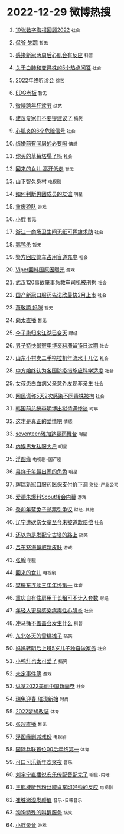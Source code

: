 # 2022-12-29 微博热搜 
1. [10张数字海报回顾2022](https://m.weibo.cn/search?containerid=100103type%3D1%26t%3D10%26q%3D%2310%E5%BC%A0%E6%95%B0%E5%AD%97%E6%B5%B7%E6%8A%A5%E5%9B%9E%E9%A1%BE2022%23&stream_entry_id=51&isnewpage=1&extparam=seat%3D1%26dgr%3D0%26c_type%3D51%26filter_type%3Drealtimehot%26cate%3D10103%26pos%3D0%26display_time%3D1672251044%26pre_seqid%3D1672251044498024088153&luicode=10000011&lfid=106003type%3D25%26t%3D3%26disable_hot%3D1%26filter_type%3Drealtimehot) `社会` 

2. [侃爷 失踪](https://m.weibo.cn/search?containerid=100103type%3D1%26t%3D10%26q%3D%E4%BE%83%E7%88%B7+%E5%A4%B1%E8%B8%AA&stream_entry_id=31&isnewpage=1&extparam=seat%3D1%26realpos%3D1%26dgr%3D0%26c_type%3D31%26filter_type%3Drealtimehot%26pos%3D0%26lcate%3D5001%26stream_entry_id%3D31%26q%3D%25E4%25BE%2583%25E7%2588%25B7%2520%25E5%25A4%25B1%25E8%25B8%25AA%26band_rank%3D1%26flag%3D2%26cate%3D5001%26display_time%3D1672251044%26pre_seqid%3D1672251044498024088153&luicode=10000011&lfid=106003type%3D25%26t%3D3%26disable_hot%3D1%26filter_type%3Drealtimehot) `暂无` 

3. [感染新冠两周后心肌会有反应](https://m.weibo.cn/search?containerid=100103type%3D1%26t%3D10%26q%3D%23%E6%84%9F%E6%9F%93%E6%96%B0%E5%86%A0%E4%B8%A4%E5%91%A8%E5%90%8E%E5%BF%83%E8%82%8C%E4%BC%9A%E6%9C%89%E5%8F%8D%E5%BA%94%23&stream_entry_id=31&isnewpage=1&extparam=seat%3D1%26realpos%3D2%26dgr%3D0%26c_type%3D31%26filter_type%3Drealtimehot%26pos%3D1%26lcate%3D5001%26stream_entry_id%3D31%26q%3D%2523%25E6%2584%259F%25E6%259F%2593%25E6%2596%25B0%25E5%2586%25A0%25E4%25B8%25A4%25E5%2591%25A8%25E5%2590%258E%25E5%25BF%2583%25E8%2582%258C%25E4%25BC%259A%25E6%259C%2589%25E5%258F%258D%25E5%25BA%2594%2523%26band_rank%3D2%26flag%3D0%26cate%3D5001%26display_time%3D1672251044%26pre_seqid%3D1672251044498024088153&luicode=10000011&lfid=106003type%3D25%26t%3D3%26disable_hot%3D1%26filter_type%3Drealtimehot) `科普` 

4. [关于白肺和变异株的5个热点问答](https://m.weibo.cn/search?containerid=100103type%3D1%26t%3D10%26q%3D%23%E5%85%B3%E4%BA%8E%E7%99%BD%E8%82%BA%E5%92%8C%E5%8F%98%E5%BC%82%E6%A0%AA%E7%9A%845%E4%B8%AA%E7%83%AD%E7%82%B9%E9%97%AE%E7%AD%94%23&stream_entry_id=31&isnewpage=1&extparam=seat%3D1%26realpos%3D3%26dgr%3D0%26c_type%3D31%26filter_type%3Drealtimehot%26pos%3D2%26lcate%3D5001%26stream_entry_id%3D31%26q%3D%2523%25E5%2585%25B3%25E4%25BA%258E%25E7%2599%25BD%25E8%2582%25BA%25E5%2592%258C%25E5%258F%2598%25E5%25BC%2582%25E6%25A0%25AA%25E7%259A%25845%25E4%25B8%25AA%25E7%2583%25AD%25E7%2582%25B9%25E9%2597%25AE%25E7%25AD%2594%2523%26band_rank%3D3%26flag%3D0%26cate%3D5001%26display_time%3D1672251044%26pre_seqid%3D1672251044498024088153&luicode=10000011&lfid=106003type%3D25%26t%3D3%26disable_hot%3D1%26filter_type%3Drealtimehot) `社会` 

5. [2022年终听诊会](https://m.weibo.cn/search?containerid=100103type%3D1%26t%3D10%26q%3D%232022%E5%B9%B4%E7%BB%88%E5%90%AC%E8%AF%8A%E4%BC%9A%23&stream_entry_id=31&isnewpage=1&extparam=seat%3D1%26dgr%3D0%26c_type%3D31%26filter_type%3Drealtimehot%26pos%3D3%26adid%3D176508%26lcate%3D5001%26stream_entry_id%3D31%26topic_ad%3D1%26q%3D%25232022%25E5%25B9%25B4%25E7%25BB%2588%25E5%2590%25AC%25E8%25AF%258A%25E4%25BC%259A%2523%26band_rank%3D4%26cate%3D5001%26display_time%3D1672251044%26pre_seqid%3D1672251044498024088153&luicode=10000011&lfid=106003type%3D25%26t%3D3%26disable_hot%3D1%26filter_type%3Drealtimehot) `综艺` 

6. [EDG老板](https://m.weibo.cn/search?containerid=100103type%3D1%26t%3D10%26q%3DEDG%E8%80%81%E6%9D%BF&stream_entry_id=31&isnewpage=1&extparam=seat%3D1%26realpos%3D4%26dgr%3D0%26c_type%3D31%26filter_type%3Drealtimehot%26pos%3D4%26lcate%3D5001%26stream_entry_id%3D31%26q%3DEDG%25E8%2580%2581%25E6%259D%25BF%26band_rank%3D4%26flag%3D0%26cate%3D5001%26display_time%3D1672251044%26pre_seqid%3D1672251044498024088153&luicode=10000011&lfid=106003type%3D25%26t%3D3%26disable_hot%3D1%26filter_type%3Drealtimehot) `暂无` 

7. [微博跨年狂欢节](https://m.weibo.cn/search?containerid=100103type%3D1%26t%3D10%26q%3D%E5%BE%AE%E5%8D%9A%E8%B7%A8%E5%B9%B4%E7%8B%82%E6%AC%A2%E8%8A%82&stream_entry_id=31&isnewpage=1&extparam=seat%3D1%26realpos%3D5%26dgr%3D0%26c_type%3D31%26filter_type%3Drealtimehot%26pos%3D5%26lcate%3D5001%26stream_entry_id%3D31%26q%3D%25E5%25BE%25AE%25E5%258D%259A%25E8%25B7%25A8%25E5%25B9%25B4%25E7%258B%2582%25E6%25AC%25A2%25E8%258A%2582%26band_rank%3D5%26flag%3D1%26cate%3D5001%26display_time%3D1672251044%26pre_seqid%3D1672251044498024088153&luicode=10000011&lfid=106003type%3D25%26t%3D3%26disable_hot%3D1%26filter_type%3Drealtimehot) `综艺` 

8. [建议专家们不要提建议了](https://m.weibo.cn/search?containerid=100103type%3D1%26t%3D10%26q%3D%23%E5%BB%BA%E8%AE%AE%E4%B8%93%E5%AE%B6%E4%BB%AC%E4%B8%8D%E8%A6%81%E6%8F%90%E5%BB%BA%E8%AE%AE%E4%BA%86%23&stream_entry_id=31&isnewpage=1&extparam=seat%3D1%26realpos%3D6%26dgr%3D0%26c_type%3D31%26filter_type%3Drealtimehot%26pos%3D6%26lcate%3D5001%26stream_entry_id%3D31%26q%3D%2523%25E5%25BB%25BA%25E8%25AE%25AE%25E4%25B8%2593%25E5%25AE%25B6%25E4%25BB%25AC%25E4%25B8%258D%25E8%25A6%2581%25E6%258F%2590%25E5%25BB%25BA%25E8%25AE%25AE%25E4%25BA%2586%2523%26band_rank%3D6%26flag%3D2%26cate%3D5001%26display_time%3D1672251044%26pre_seqid%3D1672251044498024088153&luicode=10000011&lfid=106003type%3D25%26t%3D3%26disable_hot%3D1%26filter_type%3Drealtimehot) `搞笑` 

9. [心肌炎的6个危险信号](https://m.weibo.cn/search?containerid=100103type%3D1%26t%3D10%26q%3D%23%E5%BF%83%E8%82%8C%E7%82%8E%E7%9A%846%E4%B8%AA%E5%8D%B1%E9%99%A9%E4%BF%A1%E5%8F%B7%23&stream_entry_id=31&isnewpage=1&extparam=seat%3D1%26realpos%3D7%26dgr%3D0%26c_type%3D31%26filter_type%3Drealtimehot%26pos%3D7%26lcate%3D5001%26stream_entry_id%3D31%26q%3D%2523%25E5%25BF%2583%25E8%2582%258C%25E7%2582%258E%25E7%259A%25846%25E4%25B8%25AA%25E5%258D%25B1%25E9%2599%25A9%25E4%25BF%25A1%25E5%258F%25B7%2523%26band_rank%3D7%26flag%3D0%26cate%3D5001%26display_time%3D1672251044%26pre_seqid%3D1672251044498024088153&luicode=10000011&lfid=106003type%3D25%26t%3D3%26disable_hot%3D1%26filter_type%3Drealtimehot) `社会` 

10. [结婚前有同居的必要吗](https://m.weibo.cn/search?containerid=100103type%3D1%26t%3D10%26q%3D%23%E7%BB%93%E5%A9%9A%E5%89%8D%E6%9C%89%E5%90%8C%E5%B1%85%E7%9A%84%E5%BF%85%E8%A6%81%E5%90%97%23&stream_entry_id=31&isnewpage=1&extparam=seat%3D1%26realpos%3D8%26dgr%3D0%26c_type%3D31%26filter_type%3Drealtimehot%26pos%3D8%26lcate%3D5001%26stream_entry_id%3D31%26q%3D%2523%25E7%25BB%2593%25E5%25A9%259A%25E5%2589%258D%25E6%259C%2589%25E5%2590%258C%25E5%25B1%2585%25E7%259A%2584%25E5%25BF%2585%25E8%25A6%2581%25E5%2590%2597%2523%26band_rank%3D8%26flag%3D2%26cate%3D5001%26display_time%3D1672251044%26pre_seqid%3D1672251044498024088153&luicode=10000011&lfid=106003type%3D25%26t%3D3%26disable_hot%3D1%26filter_type%3Drealtimehot) `情感` 

11. [你买的草莓塔塌了吗](https://m.weibo.cn/search?containerid=100103type%3D1%26t%3D10%26q%3D%23%E4%BD%A0%E4%B9%B0%E7%9A%84%E8%8D%89%E8%8E%93%E5%A1%94%E5%A1%8C%E4%BA%86%E5%90%97%23&stream_entry_id=31&isnewpage=1&extparam=seat%3D1%26realpos%3D9%26dgr%3D0%26c_type%3D31%26filter_type%3Drealtimehot%26pos%3D9%26lcate%3D5001%26stream_entry_id%3D31%26q%3D%2523%25E4%25BD%25A0%25E4%25B9%25B0%25E7%259A%2584%25E8%258D%2589%25E8%258E%2593%25E5%25A1%2594%25E5%25A1%258C%25E4%25BA%2586%25E5%2590%2597%2523%26band_rank%3D9%26flag%3D1%26cate%3D5001%26display_time%3D1672251044%26pre_seqid%3D1672251044498024088153&luicode=10000011&lfid=106003type%3D25%26t%3D3%26disable_hot%3D1%26filter_type%3Drealtimehot) `社会` 

12. [回来的女儿 高开低走](https://m.weibo.cn/search?containerid=100103type%3D1%26t%3D10%26q%3D%E5%9B%9E%E6%9D%A5%E7%9A%84%E5%A5%B3%E5%84%BF+%E9%AB%98%E5%BC%80%E4%BD%8E%E8%B5%B0&stream_entry_id=31&isnewpage=1&extparam=seat%3D1%26realpos%3D10%26dgr%3D0%26c_type%3D31%26filter_type%3Drealtimehot%26pos%3D10%26lcate%3D5001%26stream_entry_id%3D31%26q%3D%25E5%259B%259E%25E6%259D%25A5%25E7%259A%2584%25E5%25A5%25B3%25E5%2584%25BF%2520%25E9%25AB%2598%25E5%25BC%2580%25E4%25BD%258E%25E8%25B5%25B0%26band_rank%3D10%26flag%3D0%26cate%3D5001%26display_time%3D1672251044%26pre_seqid%3D1672251044498024088153&luicode=10000011&lfid=106003type%3D25%26t%3D3%26disable_hot%3D1%26filter_type%3Drealtimehot) `暂无` 

13. [山下智久身材](https://m.weibo.cn/search?containerid=100103type%3D1%26t%3D10%26q%3D%23%E5%B1%B1%E4%B8%8B%E6%99%BA%E4%B9%85%E8%BA%AB%E6%9D%90%23&stream_entry_id=31&isnewpage=1&extparam=seat%3D1%26realpos%3D11%26dgr%3D0%26c_type%3D31%26filter_type%3Drealtimehot%26pos%3D11%26lcate%3D5001%26stream_entry_id%3D31%26q%3D%2523%25E5%25B1%25B1%25E4%25B8%258B%25E6%2599%25BA%25E4%25B9%2585%25E8%25BA%25AB%25E6%259D%2590%2523%26band_rank%3D11%26flag%3D0%26cate%3D5001%26display_time%3D1672251044%26pre_seqid%3D1672251044498024088153&luicode=10000011&lfid=106003type%3D25%26t%3D3%26disable_hot%3D1%26filter_type%3Drealtimehot) `电视剧` 

14. [如何判断男团成员的友谊](https://m.weibo.cn/search?containerid=100103type%3D1%26t%3D10%26q%3D%23%E5%A6%82%E4%BD%95%E5%88%A4%E6%96%AD%E7%94%B7%E5%9B%A2%E6%88%90%E5%91%98%E7%9A%84%E5%8F%8B%E8%B0%8A%23&stream_entry_id=31&isnewpage=1&extparam=seat%3D1%26realpos%3D12%26dgr%3D0%26c_type%3D31%26filter_type%3Drealtimehot%26pos%3D12%26lcate%3D5001%26stream_entry_id%3D31%26q%3D%2523%25E5%25A6%2582%25E4%25BD%2595%25E5%2588%25A4%25E6%2596%25AD%25E7%2594%25B7%25E5%259B%25A2%25E6%2588%2590%25E5%2591%2598%25E7%259A%2584%25E5%258F%258B%25E8%25B0%258A%2523%26band_rank%3D12%26flag%3D1%26cate%3D5001%26display_time%3D1672251044%26pre_seqid%3D1672251044498024088153&luicode=10000011&lfid=106003type%3D25%26t%3D3%26disable_hot%3D1%26filter_type%3Drealtimehot) `明星` 

15. [重庆狼队](https://m.weibo.cn/search?containerid=100103type%3D1%26t%3D10%26q%3D%23%E9%87%8D%E5%BA%86%E7%8B%BC%E9%98%9F%23&stream_entry_id=31&isnewpage=1&extparam=seat%3D1%26realpos%3D13%26dgr%3D0%26c_type%3D31%26filter_type%3Drealtimehot%26pos%3D13%26lcate%3D5001%26stream_entry_id%3D31%26q%3D%2523%25E9%2587%258D%25E5%25BA%2586%25E7%258B%25BC%25E9%2598%259F%2523%26band_rank%3D13%26flag%3D0%26cate%3D5001%26display_time%3D1672251044%26pre_seqid%3D1672251044498024088153&luicode=10000011&lfid=106003type%3D25%26t%3D3%26disable_hot%3D1%26filter_type%3Drealtimehot) `游戏` 

16. [小胖](https://m.weibo.cn/search?containerid=100103type%3D1%26t%3D10%26q%3D%E5%B0%8F%E8%83%96&stream_entry_id=31&isnewpage=1&extparam=seat%3D1%26realpos%3D14%26dgr%3D0%26c_type%3D31%26filter_type%3Drealtimehot%26pos%3D14%26lcate%3D5001%26stream_entry_id%3D31%26q%3D%25E5%25B0%258F%25E8%2583%2596%26band_rank%3D14%26flag%3D0%26cate%3D5001%26display_time%3D1672251044%26pre_seqid%3D1672251044498024088153&luicode=10000011&lfid=106003type%3D25%26t%3D3%26disable_hot%3D1%26filter_type%3Drealtimehot) `暂无` 

17. [浙江一商场卫生间无纸可挥旗求助](https://m.weibo.cn/search?containerid=100103type%3D1%26t%3D10%26q%3D%23%E6%B5%99%E6%B1%9F%E4%B8%80%E5%95%86%E5%9C%BA%E5%8D%AB%E7%94%9F%E9%97%B4%E6%97%A0%E7%BA%B8%E5%8F%AF%E6%8C%A5%E6%97%97%E6%B1%82%E5%8A%A9%23&stream_entry_id=31&isnewpage=1&extparam=seat%3D1%26realpos%3D15%26dgr%3D0%26c_type%3D31%26filter_type%3Drealtimehot%26pos%3D15%26lcate%3D5001%26stream_entry_id%3D31%26q%3D%2523%25E6%25B5%2599%25E6%25B1%259F%25E4%25B8%2580%25E5%2595%2586%25E5%259C%25BA%25E5%258D%25AB%25E7%2594%259F%25E9%2597%25B4%25E6%2597%25A0%25E7%25BA%25B8%25E5%258F%25AF%25E6%258C%25A5%25E6%2597%2597%25E6%25B1%2582%25E5%258A%25A9%2523%26band_rank%3D15%26flag%3D1%26cate%3D5001%26display_time%3D1672251044%26pre_seqid%3D1672251044498024088153&luicode=10000011&lfid=106003type%3D25%26t%3D3%26disable_hot%3D1%26filter_type%3Drealtimehot) `社会` 

18. [鹅鸭杀](https://m.weibo.cn/search?containerid=100103type%3D1%26t%3D10%26q%3D%E9%B9%85%E9%B8%AD%E6%9D%80&stream_entry_id=31&isnewpage=1&extparam=seat%3D1%26realpos%3D16%26dgr%3D0%26c_type%3D31%26filter_type%3Drealtimehot%26pos%3D16%26lcate%3D5001%26stream_entry_id%3D31%26q%3D%25E9%25B9%2585%25E9%25B8%25AD%25E6%259D%2580%26band_rank%3D16%26flag%3D0%26cate%3D5001%26display_time%3D1672251044%26pre_seqid%3D1672251044498024088153&luicode=10000011&lfid=106003type%3D25%26t%3D3%26disable_hot%3D1%26filter_type%3Drealtimehot) `暂无` 

19. [警方回应警车占用盲道充电](https://m.weibo.cn/search?containerid=100103type%3D1%26t%3D10%26q%3D%23%E8%AD%A6%E6%96%B9%E5%9B%9E%E5%BA%94%E8%AD%A6%E8%BD%A6%E5%8D%A0%E7%94%A8%E7%9B%B2%E9%81%93%E5%85%85%E7%94%B5%23&stream_entry_id=31&isnewpage=1&extparam=seat%3D1%26realpos%3D17%26dgr%3D0%26c_type%3D31%26filter_type%3Drealtimehot%26pos%3D17%26lcate%3D5001%26stream_entry_id%3D31%26q%3D%2523%25E8%25AD%25A6%25E6%2596%25B9%25E5%259B%259E%25E5%25BA%2594%25E8%25AD%25A6%25E8%25BD%25A6%25E5%258D%25A0%25E7%2594%25A8%25E7%259B%25B2%25E9%2581%2593%25E5%2585%2585%25E7%2594%25B5%2523%26band_rank%3D17%26flag%3D0%26cate%3D5001%26display_time%3D1672251044%26pre_seqid%3D1672251044498024088153&luicode=10000011&lfid=106003type%3D25%26t%3D3%26disable_hot%3D1%26filter_type%3Drealtimehot) `社会` 

20. [Viper回韩国原因曝光](https://m.weibo.cn/search?containerid=100103type%3D1%26t%3D10%26q%3D%23Viper%E5%9B%9E%E9%9F%A9%E5%9B%BD%E5%8E%9F%E5%9B%A0%E6%9B%9D%E5%85%89%23&stream_entry_id=31&isnewpage=1&extparam=seat%3D1%26realpos%3D18%26dgr%3D0%26c_type%3D31%26filter_type%3Drealtimehot%26pos%3D18%26lcate%3D5001%26stream_entry_id%3D31%26q%3D%2523Viper%25E5%259B%259E%25E9%259F%25A9%25E5%259B%25BD%25E5%258E%259F%25E5%259B%25A0%25E6%259B%259D%25E5%2585%2589%2523%26band_rank%3D18%26flag%3D0%26cate%3D5001%26display_time%3D1672251044%26pre_seqid%3D1672251044498024088153&luicode=10000011&lfid=106003type%3D25%26t%3D3%26disable_hot%3D1%26filter_type%3Drealtimehot) `游戏` 

21. [武汉120事故肇事急救车司机被刑拘](https://m.weibo.cn/search?containerid=100103type%3D1%26t%3D10%26q%3D%23%E6%AD%A6%E6%B1%89120%E4%BA%8B%E6%95%85%E8%82%87%E4%BA%8B%E6%80%A5%E6%95%91%E8%BD%A6%E5%8F%B8%E6%9C%BA%E8%A2%AB%E5%88%91%E6%8B%98%23&stream_entry_id=31&isnewpage=1&extparam=seat%3D1%26realpos%3D19%26dgr%3D0%26c_type%3D31%26filter_type%3Drealtimehot%26pos%3D19%26lcate%3D5001%26stream_entry_id%3D31%26q%3D%2523%25E6%25AD%25A6%25E6%25B1%2589120%25E4%25BA%258B%25E6%2595%2585%25E8%2582%2587%25E4%25BA%258B%25E6%2580%25A5%25E6%2595%2591%25E8%25BD%25A6%25E5%258F%25B8%25E6%259C%25BA%25E8%25A2%25AB%25E5%2588%2591%25E6%258B%2598%2523%26band_rank%3D19%26flag%3D0%26cate%3D5001%26display_time%3D1672251044%26pre_seqid%3D1672251044498024088153&luicode=10000011&lfid=106003type%3D25%26t%3D3%26disable_hot%3D1%26filter_type%3Drealtimehot) `社会` 

22. [国产新冠口服药先诺欣最快2月上市](https://m.weibo.cn/search?containerid=100103type%3D1%26t%3D10%26q%3D%23%E5%9B%BD%E4%BA%A7%E6%96%B0%E5%86%A0%E5%8F%A3%E6%9C%8D%E8%8D%AF%E5%85%88%E8%AF%BA%E6%AC%A3%E6%9C%80%E5%BF%AB2%E6%9C%88%E4%B8%8A%E5%B8%82%23&stream_entry_id=31&isnewpage=1&extparam=seat%3D1%26realpos%3D20%26dgr%3D0%26c_type%3D31%26filter_type%3Drealtimehot%26pos%3D20%26lcate%3D5001%26stream_entry_id%3D31%26q%3D%2523%25E5%259B%25BD%25E4%25BA%25A7%25E6%2596%25B0%25E5%2586%25A0%25E5%258F%25A3%25E6%259C%258D%25E8%258D%25AF%25E5%2585%2588%25E8%25AF%25BA%25E6%25AC%25A3%25E6%259C%2580%25E5%25BF%25AB2%25E6%259C%2588%25E4%25B8%258A%25E5%25B8%2582%2523%26band_rank%3D20%26flag%3D0%26cate%3D5001%26display_time%3D1672251044%26pre_seqid%3D1672251044498024088153&luicode=10000011&lfid=106003type%3D25%26t%3D3%26disable_hot%3D1%26filter_type%3Drealtimehot) `社会` 

23. [萧敬腾 妈咪](https://m.weibo.cn/search?containerid=100103type%3D1%26t%3D10%26q%3D%E8%90%A7%E6%95%AC%E8%85%BE+%E5%A6%88%E5%92%AA&stream_entry_id=31&isnewpage=1&extparam=seat%3D1%26realpos%3D21%26dgr%3D0%26c_type%3D31%26filter_type%3Drealtimehot%26pos%3D21%26lcate%3D5001%26stream_entry_id%3D31%26q%3D%25E8%2590%25A7%25E6%2595%25AC%25E8%2585%25BE%2520%25E5%25A6%2588%25E5%2592%25AA%26band_rank%3D21%26flag%3D0%26cate%3D5001%26display_time%3D1672251044%26pre_seqid%3D1672251044498024088153&luicode=10000011&lfid=106003type%3D25%26t%3D3%26disable_hot%3D1%26filter_type%3Drealtimehot) `暂无` 

24. [向太直播](https://m.weibo.cn/search?containerid=100103type%3D1%26t%3D10%26q%3D%E5%90%91%E5%A4%AA%E7%9B%B4%E6%92%AD&stream_entry_id=31&isnewpage=1&extparam=seat%3D1%26realpos%3D22%26dgr%3D0%26c_type%3D31%26filter_type%3Drealtimehot%26pos%3D22%26lcate%3D5001%26stream_entry_id%3D31%26q%3D%25E5%2590%2591%25E5%25A4%25AA%25E7%259B%25B4%25E6%2592%25AD%26band_rank%3D22%26flag%3D0%26cate%3D5001%26display_time%3D1672251044%26pre_seqid%3D1672251044498024088153&luicode=10000011&lfid=106003type%3D25%26t%3D3%26disable_hot%3D1%26filter_type%3Drealtimehot) `暂无` 

25. [李子柒归来江湖已变天](https://m.weibo.cn/search?containerid=100103type%3D1%26t%3D10%26q%3D%23%E6%9D%8E%E5%AD%90%E6%9F%92%E5%BD%92%E6%9D%A5%E6%B1%9F%E6%B9%96%E5%B7%B2%E5%8F%98%E5%A4%A9%23&stream_entry_id=31&isnewpage=1&extparam=seat%3D1%26realpos%3D23%26dgr%3D0%26c_type%3D31%26filter_type%3Drealtimehot%26pos%3D23%26lcate%3D5001%26stream_entry_id%3D31%26q%3D%2523%25E6%259D%258E%25E5%25AD%2590%25E6%259F%2592%25E5%25BD%2592%25E6%259D%25A5%25E6%25B1%259F%25E6%25B9%2596%25E5%25B7%25B2%25E5%258F%2598%25E5%25A4%25A9%2523%26band_rank%3D23%26flag%3D2%26cate%3D5001%26display_time%3D1672251044%26pre_seqid%3D1672251044498024088153&luicode=10000011&lfid=106003type%3D25%26t%3D3%26disable_hot%3D1%26filter_type%3Drealtimehot) `财经` 

26. [男子特快邮寄申博资料滞留15日过期](https://m.weibo.cn/search?containerid=100103type%3D1%26t%3D10%26q%3D%23%E7%94%B7%E5%AD%90%E7%89%B9%E5%BF%AB%E9%82%AE%E5%AF%84%E7%94%B3%E5%8D%9A%E8%B5%84%E6%96%99%E6%BB%9E%E7%95%9915%E6%97%A5%E8%BF%87%E6%9C%9F%23&stream_entry_id=31&isnewpage=1&extparam=seat%3D1%26realpos%3D24%26dgr%3D0%26c_type%3D31%26filter_type%3Drealtimehot%26pos%3D24%26lcate%3D5001%26stream_entry_id%3D31%26q%3D%2523%25E7%2594%25B7%25E5%25AD%2590%25E7%2589%25B9%25E5%25BF%25AB%25E9%2582%25AE%25E5%25AF%2584%25E7%2594%25B3%25E5%258D%259A%25E8%25B5%2584%25E6%2596%2599%25E6%25BB%259E%25E7%2595%259915%25E6%2597%25A5%25E8%25BF%2587%25E6%259C%259F%2523%26band_rank%3D24%26flag%3D0%26cate%3D5001%26display_time%3D1672251044%26pre_seqid%3D1672251044498024088153&luicode=10000011&lfid=106003type%3D25%26t%3D3%26disable_hot%3D1%26filter_type%3Drealtimehot) `社会` 

27. [山东小村卖二手拖拉机年流水十几亿](https://m.weibo.cn/search?containerid=100103type%3D1%26t%3D10%26q%3D%23%E5%B1%B1%E4%B8%9C%E5%B0%8F%E6%9D%91%E5%8D%96%E4%BA%8C%E6%89%8B%E6%8B%96%E6%8B%89%E6%9C%BA%E5%B9%B4%E6%B5%81%E6%B0%B4%E5%8D%81%E5%87%A0%E4%BA%BF%23&stream_entry_id=31&isnewpage=1&extparam=seat%3D1%26realpos%3D25%26dgr%3D0%26c_type%3D31%26filter_type%3Drealtimehot%26pos%3D25%26lcate%3D5001%26stream_entry_id%3D31%26q%3D%2523%25E5%25B1%25B1%25E4%25B8%259C%25E5%25B0%258F%25E6%259D%2591%25E5%258D%2596%25E4%25BA%258C%25E6%2589%258B%25E6%258B%2596%25E6%258B%2589%25E6%259C%25BA%25E5%25B9%25B4%25E6%25B5%2581%25E6%25B0%25B4%25E5%258D%2581%25E5%2587%25A0%25E4%25BA%25BF%2523%26band_rank%3D25%26flag%3D0%26cate%3D5001%26display_time%3D1672251044%26pre_seqid%3D1672251044498024088153&luicode=10000011&lfid=106003type%3D25%26t%3D3%26disable_hot%3D1%26filter_type%3Drealtimehot) `社会` 

28. [中方始终认为各国防疫措施应科学适度](https://m.weibo.cn/search?containerid=100103type%3D1%26t%3D10%26q%3D%23%E4%B8%AD%E6%96%B9%E5%A7%8B%E7%BB%88%E8%AE%A4%E4%B8%BA%E5%90%84%E5%9B%BD%E9%98%B2%E7%96%AB%E6%8E%AA%E6%96%BD%E5%BA%94%E7%A7%91%E5%AD%A6%E9%80%82%E5%BA%A6%23&stream_entry_id=31&isnewpage=1&extparam=seat%3D1%26realpos%3D26%26dgr%3D0%26c_type%3D31%26filter_type%3Drealtimehot%26pos%3D26%26lcate%3D5001%26stream_entry_id%3D31%26q%3D%2523%25E4%25B8%25AD%25E6%2596%25B9%25E5%25A7%258B%25E7%25BB%2588%25E8%25AE%25A4%25E4%25B8%25BA%25E5%2590%2584%25E5%259B%25BD%25E9%2598%25B2%25E7%2596%25AB%25E6%258E%25AA%25E6%2596%25BD%25E5%25BA%2594%25E7%25A7%2591%25E5%25AD%25A6%25E9%2580%2582%25E5%25BA%25A6%2523%26band_rank%3D26%26flag%3D0%26cate%3D5001%26display_time%3D1672251044%26pre_seqid%3D1672251044498024088153&luicode=10000011&lfid=106003type%3D25%26t%3D3%26disable_hot%3D1%26filter_type%3Drealtimehot) `社会` 

29. [女孩患白血病父亲意外发现非亲生](https://m.weibo.cn/search?containerid=100103type%3D1%26t%3D10%26q%3D%23%E5%A5%B3%E5%AD%A9%E6%82%A3%E7%99%BD%E8%A1%80%E7%97%85%E7%88%B6%E4%BA%B2%E6%84%8F%E5%A4%96%E5%8F%91%E7%8E%B0%E9%9D%9E%E4%BA%B2%E7%94%9F%23&stream_entry_id=31&isnewpage=1&extparam=seat%3D1%26realpos%3D27%26dgr%3D0%26c_type%3D31%26filter_type%3Drealtimehot%26pos%3D27%26lcate%3D5001%26stream_entry_id%3D31%26q%3D%2523%25E5%25A5%25B3%25E5%25AD%25A9%25E6%2582%25A3%25E7%2599%25BD%25E8%25A1%2580%25E7%2597%2585%25E7%2588%25B6%25E4%25BA%25B2%25E6%2584%258F%25E5%25A4%2596%25E5%258F%2591%25E7%258E%25B0%25E9%259D%259E%25E4%25BA%25B2%25E7%2594%259F%2523%26band_rank%3D27%26flag%3D0%26cate%3D5001%26display_time%3D1672251044%26pre_seqid%3D1672251044498024088153&luicode=10000011&lfid=106003type%3D25%26t%3D3%26disable_hot%3D1%26filter_type%3Drealtimehot) `社会` 

30. [网民谎称5天2次感染不同毒株被拘](https://m.weibo.cn/search?containerid=100103type%3D1%26t%3D10%26q%3D%23%E7%BD%91%E6%B0%91%E8%B0%8E%E7%A7%B05%E5%A4%A92%E6%AC%A1%E6%84%9F%E6%9F%93%E4%B8%8D%E5%90%8C%E6%AF%92%E6%A0%AA%E8%A2%AB%E6%8B%98%23&stream_entry_id=31&isnewpage=1&extparam=seat%3D1%26realpos%3D28%26dgr%3D0%26c_type%3D31%26filter_type%3Drealtimehot%26pos%3D28%26lcate%3D5001%26stream_entry_id%3D31%26q%3D%2523%25E7%25BD%2591%25E6%25B0%2591%25E8%25B0%258E%25E7%25A7%25B05%25E5%25A4%25A92%25E6%25AC%25A1%25E6%2584%259F%25E6%259F%2593%25E4%25B8%258D%25E5%2590%258C%25E6%25AF%2592%25E6%25A0%25AA%25E8%25A2%25AB%25E6%258B%2598%2523%26band_rank%3D28%26flag%3D0%26cate%3D5001%26display_time%3D1672251044%26pre_seqid%3D1672251044498024088153&luicode=10000011&lfid=106003type%3D25%26t%3D3%26disable_hot%3D1%26filter_type%3Drealtimehot) `社会` 

31. [韩国前总统李明博出狱待遇惨淡](https://m.weibo.cn/search?containerid=100103type%3D1%26t%3D10%26q%3D%23%E9%9F%A9%E5%9B%BD%E5%89%8D%E6%80%BB%E7%BB%9F%E6%9D%8E%E6%98%8E%E5%8D%9A%E5%87%BA%E7%8B%B1%E5%BE%85%E9%81%87%E6%83%A8%E6%B7%A1%23&stream_entry_id=31&isnewpage=1&extparam=seat%3D1%26realpos%3D29%26dgr%3D0%26c_type%3D31%26filter_type%3Drealtimehot%26pos%3D29%26lcate%3D5001%26stream_entry_id%3D31%26q%3D%2523%25E9%259F%25A9%25E5%259B%25BD%25E5%2589%258D%25E6%2580%25BB%25E7%25BB%259F%25E6%259D%258E%25E6%2598%258E%25E5%258D%259A%25E5%2587%25BA%25E7%258B%25B1%25E5%25BE%2585%25E9%2581%2587%25E6%2583%25A8%25E6%25B7%25A1%2523%26band_rank%3D29%26flag%3D0%26cate%3D5001%26display_time%3D1672251044%26pre_seqid%3D1672251044498024088153&luicode=10000011&lfid=106003type%3D25%26t%3D3%26disable_hot%3D1%26filter_type%3Drealtimehot) `时事` 

32. [这才是真正的爱情吧](https://m.weibo.cn/search?containerid=100103type%3D1%26t%3D10%26q%3D%23%E8%BF%99%E6%89%8D%E6%98%AF%E7%9C%9F%E6%AD%A3%E7%9A%84%E7%88%B1%E6%83%85%E5%90%A7%23&stream_entry_id=31&isnewpage=1&extparam=seat%3D1%26realpos%3D30%26dgr%3D0%26c_type%3D31%26filter_type%3Drealtimehot%26pos%3D30%26lcate%3D5001%26stream_entry_id%3D31%26q%3D%2523%25E8%25BF%2599%25E6%2589%258D%25E6%2598%25AF%25E7%259C%259F%25E6%25AD%25A3%25E7%259A%2584%25E7%2588%25B1%25E6%2583%2585%25E5%2590%25A7%2523%26band_rank%3D30%26flag%3D0%26cate%3D5001%26display_time%3D1672251044%26pre_seqid%3D1672251044498024088153&luicode=10000011&lfid=106003type%3D25%26t%3D3%26disable_hot%3D1%26filter_type%3Drealtimehot) `情感` 

33. [seventeen雅加达暴雨舞台](https://m.weibo.cn/search?containerid=100103type%3D1%26t%3D10%26q%3D%23seventeen%E9%9B%85%E5%8A%A0%E8%BE%BE%E6%9A%B4%E9%9B%A8%E8%88%9E%E5%8F%B0%23&stream_entry_id=31&isnewpage=1&extparam=seat%3D1%26realpos%3D31%26dgr%3D0%26c_type%3D31%26filter_type%3Drealtimehot%26pos%3D31%26lcate%3D5001%26stream_entry_id%3D31%26q%3D%2523seventeen%25E9%259B%2585%25E5%258A%25A0%25E8%25BE%25BE%25E6%259A%25B4%25E9%259B%25A8%25E8%2588%259E%25E5%258F%25B0%2523%26band_rank%3D31%26flag%3D0%26cate%3D5001%26display_time%3D1672251044%26pre_seqid%3D1672251044498024088153&luicode=10000011&lfid=106003type%3D25%26t%3D3%26disable_hot%3D1%26filter_type%3Drealtimehot) `明星` 

34. [内娱男友私服大户](https://m.weibo.cn/search?containerid=100103type%3D1%26t%3D10%26q%3D%23%E5%86%85%E5%A8%B1%E7%94%B7%E5%8F%8B%E7%A7%81%E6%9C%8D%E5%A4%A7%E6%88%B7%23&stream_entry_id=31&isnewpage=1&extparam=seat%3D1%26realpos%3D32%26dgr%3D0%26c_type%3D31%26filter_type%3Drealtimehot%26pos%3D32%26lcate%3D5001%26stream_entry_id%3D31%26q%3D%2523%25E5%2586%2585%25E5%25A8%25B1%25E7%2594%25B7%25E5%258F%258B%25E7%25A7%2581%25E6%259C%258D%25E5%25A4%25A7%25E6%2588%25B7%2523%26band_rank%3D32%26flag%3D0%26cate%3D5001%26display_time%3D1672251044%26pre_seqid%3D1672251044498024088153&luicode=10000011&lfid=106003type%3D25%26t%3D3%26disable_hot%3D1%26filter_type%3Drealtimehot) `明星` 

35. [浮图缘](https://m.weibo.cn/search?containerid=100103type%3D1%26t%3D10%26q%3D%E6%B5%AE%E5%9B%BE%E7%BC%98&stream_entry_id=31&isnewpage=1&extparam=seat%3D1%26realpos%3D33%26dgr%3D0%26c_type%3D31%26filter_type%3Drealtimehot%26pos%3D33%26lcate%3D5001%26stream_entry_id%3D31%26q%3D%25E6%25B5%25AE%25E5%259B%25BE%25E7%25BC%2598%26band_rank%3D33%26flag%3D0%26cate%3D5001%26display_time%3D1672251044%26pre_seqid%3D1672251044498024088153&luicode=10000011&lfid=106003type%3D25%26t%3D3%26disable_hot%3D1%26filter_type%3Drealtimehot) `电视剧-国产剧` 

36. [易烊千玺最出圈的角色](https://m.weibo.cn/search?containerid=100103type%3D1%26t%3D10%26q%3D%23%E6%98%93%E7%83%8A%E5%8D%83%E7%8E%BA%E6%9C%80%E5%87%BA%E5%9C%88%E7%9A%84%E8%A7%92%E8%89%B2%23&stream_entry_id=31&isnewpage=1&extparam=seat%3D1%26realpos%3D34%26dgr%3D0%26c_type%3D31%26filter_type%3Drealtimehot%26pos%3D34%26lcate%3D5001%26stream_entry_id%3D31%26q%3D%2523%25E6%2598%2593%25E7%2583%258A%25E5%258D%2583%25E7%258E%25BA%25E6%259C%2580%25E5%2587%25BA%25E5%259C%2588%25E7%259A%2584%25E8%25A7%2592%25E8%2589%25B2%2523%26band_rank%3D34%26flag%3D0%26cate%3D5001%26display_time%3D1672251044%26pre_seqid%3D1672251044498024088153&luicode=10000011&lfid=106003type%3D25%26t%3D3%26disable_hot%3D1%26filter_type%3Drealtimehot) `明星` 

37. [辉瑞新冠口服药医保支付价下调](https://m.weibo.cn/search?containerid=100103type%3D1%26t%3D10%26q%3D%23%E8%BE%89%E7%91%9E%E6%96%B0%E5%86%A0%E5%8F%A3%E6%9C%8D%E8%8D%AF%E5%8C%BB%E4%BF%9D%E6%94%AF%E4%BB%98%E4%BB%B7%E4%B8%8B%E8%B0%83%23&stream_entry_id=31&isnewpage=1&extparam=seat%3D1%26realpos%3D35%26dgr%3D0%26c_type%3D31%26filter_type%3Drealtimehot%26pos%3D35%26lcate%3D5001%26stream_entry_id%3D31%26q%3D%2523%25E8%25BE%2589%25E7%2591%259E%25E6%2596%25B0%25E5%2586%25A0%25E5%258F%25A3%25E6%259C%258D%25E8%258D%25AF%25E5%258C%25BB%25E4%25BF%259D%25E6%2594%25AF%25E4%25BB%2598%25E4%25BB%25B7%25E4%25B8%258B%25E8%25B0%2583%2523%26band_rank%3D35%26flag%3D0%26cate%3D5001%26display_time%3D1672251044%26pre_seqid%3D1672251044498024088153&luicode=10000011&lfid=106003type%3D25%26t%3D3%26disable_hot%3D1%26filter_type%3Drealtimehot) `财经-产业公司` 

38. [爱德朱爆料Scout转会内幕](https://m.weibo.cn/search?containerid=100103type%3D1%26t%3D10%26q%3D%23%E7%88%B1%E5%BE%B7%E6%9C%B1%E7%88%86%E6%96%99Scout%E8%BD%AC%E4%BC%9A%E5%86%85%E5%B9%95%23&stream_entry_id=31&isnewpage=1&extparam=seat%3D1%26realpos%3D36%26dgr%3D0%26c_type%3D31%26filter_type%3Drealtimehot%26pos%3D36%26lcate%3D5001%26stream_entry_id%3D31%26q%3D%2523%25E7%2588%25B1%25E5%25BE%25B7%25E6%259C%25B1%25E7%2588%2586%25E6%2596%2599Scout%25E8%25BD%25AC%25E4%25BC%259A%25E5%2586%2585%25E5%25B9%2595%2523%26band_rank%3D36%26flag%3D0%26cate%3D5001%26display_time%3D1672251044%26pre_seqid%3D1672251044498024088153&luicode=10000011&lfid=106003type%3D25%26t%3D3%26disable_hot%3D1%26filter_type%3Drealtimehot) `游戏` 

39. [癸卯年蓝兔子邮票引争议](https://m.weibo.cn/search?containerid=100103type%3D1%26t%3D10%26q%3D%23%E7%99%B8%E5%8D%AF%E5%B9%B4%E8%93%9D%E5%85%94%E5%AD%90%E9%82%AE%E7%A5%A8%E5%BC%95%E4%BA%89%E8%AE%AE%23&stream_entry_id=31&isnewpage=1&extparam=seat%3D1%26realpos%3D37%26dgr%3D0%26c_type%3D31%26filter_type%3Drealtimehot%26pos%3D37%26lcate%3D5001%26stream_entry_id%3D31%26q%3D%2523%25E7%2599%25B8%25E5%258D%25AF%25E5%25B9%25B4%25E8%2593%259D%25E5%2585%2594%25E5%25AD%2590%25E9%2582%25AE%25E7%25A5%25A8%25E5%25BC%2595%25E4%25BA%2589%25E8%25AE%25AE%2523%26band_rank%3D37%26flag%3D0%26cate%3D5001%26display_time%3D1672251044%26pre_seqid%3D1672251044498024088153&luicode=10000011&lfid=106003type%3D25%26t%3D3%26disable_hot%3D1%26filter_type%3Drealtimehot) `财经-其他` 

40. [辽宁遭砍伤女童至今未被道歉赔偿](https://m.weibo.cn/search?containerid=100103type%3D1%26t%3D10%26q%3D%23%E8%BE%BD%E5%AE%81%E9%81%AD%E7%A0%8D%E4%BC%A4%E5%A5%B3%E7%AB%A5%E8%87%B3%E4%BB%8A%E6%9C%AA%E8%A2%AB%E9%81%93%E6%AD%89%E8%B5%94%E5%81%BF%23&stream_entry_id=31&isnewpage=1&extparam=seat%3D1%26realpos%3D38%26dgr%3D0%26c_type%3D31%26filter_type%3Drealtimehot%26pos%3D38%26lcate%3D5001%26stream_entry_id%3D31%26q%3D%2523%25E8%25BE%25BD%25E5%25AE%2581%25E9%2581%25AD%25E7%25A0%258D%25E4%25BC%25A4%25E5%25A5%25B3%25E7%25AB%25A5%25E8%2587%25B3%25E4%25BB%258A%25E6%259C%25AA%25E8%25A2%25AB%25E9%2581%2593%25E6%25AD%2589%25E8%25B5%2594%25E5%2581%25BF%2523%26band_rank%3D38%26flag%3D0%26cate%3D5001%26display_time%3D1672251044%26pre_seqid%3D1672251044498024088153&luicode=10000011&lfid=106003type%3D25%26t%3D3%26disable_hot%3D1%26filter_type%3Drealtimehot) `社会` 

41. [还以为是发配宁古塔的路上](https://m.weibo.cn/search?containerid=100103type%3D1%26t%3D10%26q%3D%23%E8%BF%98%E4%BB%A5%E4%B8%BA%E6%98%AF%E5%8F%91%E9%85%8D%E5%AE%81%E5%8F%A4%E5%A1%94%E7%9A%84%E8%B7%AF%E4%B8%8A%23&stream_entry_id=31&isnewpage=1&extparam=seat%3D1%26realpos%3D39%26dgr%3D0%26c_type%3D31%26filter_type%3Drealtimehot%26pos%3D39%26lcate%3D5001%26stream_entry_id%3D31%26q%3D%2523%25E8%25BF%2598%25E4%25BB%25A5%25E4%25B8%25BA%25E6%2598%25AF%25E5%258F%2591%25E9%2585%258D%25E5%25AE%2581%25E5%258F%25A4%25E5%25A1%2594%25E7%259A%2584%25E8%25B7%25AF%25E4%25B8%258A%2523%26band_rank%3D39%26flag%3D0%26cate%3D5001%26display_time%3D1672251044%26pre_seqid%3D1672251044498024088153&luicode=10000011&lfid=106003type%3D25%26t%3D3%26disable_hot%3D1%26filter_type%3Drealtimehot) `搞笑` 

42. [吕布怒海麟威新皮肤](https://m.weibo.cn/search?containerid=100103type%3D1%26t%3D10%26q%3D%23%E5%90%95%E5%B8%83%E6%80%92%E6%B5%B7%E9%BA%9F%E5%A8%81%E6%96%B0%E7%9A%AE%E8%82%A4%23&stream_entry_id=31&isnewpage=1&extparam=seat%3D1%26realpos%3D40%26dgr%3D0%26c_type%3D31%26filter_type%3Drealtimehot%26pos%3D40%26lcate%3D5001%26stream_entry_id%3D31%26q%3D%2523%25E5%2590%2595%25E5%25B8%2583%25E6%2580%2592%25E6%25B5%25B7%25E9%25BA%259F%25E5%25A8%2581%25E6%2596%25B0%25E7%259A%25AE%25E8%2582%25A4%2523%26band_rank%3D40%26flag%3D0%26cate%3D5001%26display_time%3D1672251044%26pre_seqid%3D1672251044498024088153&luicode=10000011&lfid=106003type%3D25%26t%3D3%26disable_hot%3D1%26filter_type%3Drealtimehot) `游戏` 

43. [张翰](https://m.weibo.cn/search?containerid=100103type%3D1%26t%3D10%26q%3D%E5%BC%A0%E7%BF%B0&stream_entry_id=31&isnewpage=1&extparam=seat%3D1%26realpos%3D41%26dgr%3D0%26c_type%3D31%26filter_type%3Drealtimehot%26pos%3D41%26lcate%3D5001%26stream_entry_id%3D31%26q%3D%25E5%25BC%25A0%25E7%25BF%25B0%26band_rank%3D41%26flag%3D0%26cate%3D5001%26display_time%3D1672251044%26pre_seqid%3D1672251044498024088153&luicode=10000011&lfid=106003type%3D25%26t%3D3%26disable_hot%3D1%26filter_type%3Drealtimehot) `明星` 

44. [回来的女儿](https://m.weibo.cn/search?containerid=100103type%3D1%26t%3D10%26q%3D%E5%9B%9E%E6%9D%A5%E7%9A%84%E5%A5%B3%E5%84%BF&stream_entry_id=31&isnewpage=1&extparam=seat%3D1%26realpos%3D42%26dgr%3D0%26c_type%3D31%26filter_type%3Drealtimehot%26pos%3D42%26lcate%3D5001%26stream_entry_id%3D31%26q%3D%25E5%259B%259E%25E6%259D%25A5%25E7%259A%2584%25E5%25A5%25B3%25E5%2584%25BF%26band_rank%3D42%26flag%3D0%26cate%3D5001%26display_time%3D1672251044%26pre_seqid%3D1672251044498024088153&luicode=10000011&lfid=106003type%3D25%26t%3D3%26disable_hot%3D1%26filter_type%3Drealtimehot) `电视剧` 

45. [樊振东连续三年年终第一](https://m.weibo.cn/search?containerid=100103type%3D1%26t%3D10%26q%3D%23%E6%A8%8A%E6%8C%AF%E4%B8%9C%E8%BF%9E%E7%BB%AD%E4%B8%89%E5%B9%B4%E5%B9%B4%E7%BB%88%E7%AC%AC%E4%B8%80%23&stream_entry_id=31&isnewpage=1&extparam=seat%3D1%26realpos%3D43%26dgr%3D0%26c_type%3D31%26filter_type%3Drealtimehot%26pos%3D43%26lcate%3D5001%26stream_entry_id%3D31%26q%3D%2523%25E6%25A8%258A%25E6%258C%25AF%25E4%25B8%259C%25E8%25BF%259E%25E7%25BB%25AD%25E4%25B8%2589%25E5%25B9%25B4%25E5%25B9%25B4%25E7%25BB%2588%25E7%25AC%25AC%25E4%25B8%2580%2523%26band_rank%3D43%26flag%3D0%26cate%3D5001%26display_time%3D1672251044%26pre_seqid%3D1672251044498024088153&luicode=10000011&lfid=106003type%3D25%26t%3D3%26disable_hot%3D1%26filter_type%3Drealtimehot) `体育` 

46. [重庆自有住房用于长租可不计入套数](https://m.weibo.cn/search?containerid=100103type%3D1%26t%3D10%26q%3D%23%E9%87%8D%E5%BA%86%E8%87%AA%E6%9C%89%E4%BD%8F%E6%88%BF%E7%94%A8%E4%BA%8E%E9%95%BF%E7%A7%9F%E5%8F%AF%E4%B8%8D%E8%AE%A1%E5%85%A5%E5%A5%97%E6%95%B0%23&stream_entry_id=31&isnewpage=1&extparam=seat%3D1%26realpos%3D44%26dgr%3D0%26c_type%3D31%26filter_type%3Drealtimehot%26pos%3D44%26lcate%3D5001%26stream_entry_id%3D31%26q%3D%2523%25E9%2587%258D%25E5%25BA%2586%25E8%2587%25AA%25E6%259C%2589%25E4%25BD%258F%25E6%2588%25BF%25E7%2594%25A8%25E4%25BA%258E%25E9%2595%25BF%25E7%25A7%259F%25E5%258F%25AF%25E4%25B8%258D%25E8%25AE%25A1%25E5%2585%25A5%25E5%25A5%2597%25E6%2595%25B0%2523%26band_rank%3D44%26flag%3D0%26cate%3D5001%26display_time%3D1672251044%26pre_seqid%3D1672251044498024088153&luicode=10000011&lfid=106003type%3D25%26t%3D3%26disable_hot%3D1%26filter_type%3Drealtimehot) `财经` 

47. [年轻人更易感染病毒性心肌炎](https://m.weibo.cn/search?containerid=100103type%3D1%26t%3D10%26q%3D%23%E5%B9%B4%E8%BD%BB%E4%BA%BA%E6%9B%B4%E6%98%93%E6%84%9F%E6%9F%93%E7%97%85%E6%AF%92%E6%80%A7%E5%BF%83%E8%82%8C%E7%82%8E%23&stream_entry_id=31&isnewpage=1&extparam=seat%3D1%26realpos%3D45%26dgr%3D0%26c_type%3D31%26filter_type%3Drealtimehot%26pos%3D45%26lcate%3D5001%26stream_entry_id%3D31%26q%3D%2523%25E5%25B9%25B4%25E8%25BD%25BB%25E4%25BA%25BA%25E6%259B%25B4%25E6%2598%2593%25E6%2584%259F%25E6%259F%2593%25E7%2597%2585%25E6%25AF%2592%25E6%2580%25A7%25E5%25BF%2583%25E8%2582%258C%25E7%2582%258E%2523%26band_rank%3D45%26flag%3D0%26cate%3D5001%26display_time%3D1672251044%26pre_seqid%3D1672251044498024088153&luicode=10000011&lfid=106003type%3D25%26t%3D3%26disable_hot%3D1%26filter_type%3Drealtimehot) `社会` 

48. [冲马桶不盖盖会发生什么](https://m.weibo.cn/search?containerid=100103type%3D1%26t%3D10%26q%3D%23%E5%86%B2%E9%A9%AC%E6%A1%B6%E4%B8%8D%E7%9B%96%E7%9B%96%E4%BC%9A%E5%8F%91%E7%94%9F%E4%BB%80%E4%B9%88%23&stream_entry_id=31&isnewpage=1&extparam=seat%3D1%26realpos%3D46%26dgr%3D0%26c_type%3D31%26filter_type%3Drealtimehot%26pos%3D46%26lcate%3D5001%26stream_entry_id%3D31%26q%3D%2523%25E5%2586%25B2%25E9%25A9%25AC%25E6%25A1%25B6%25E4%25B8%258D%25E7%259B%2596%25E7%259B%2596%25E4%25BC%259A%25E5%258F%2591%25E7%2594%259F%25E4%25BB%2580%25E4%25B9%2588%2523%26band_rank%3D46%26flag%3D0%26cate%3D5001%26display_time%3D1672251044%26pre_seqid%3D1672251044498024088153&luicode=10000011&lfid=106003type%3D25%26t%3D3%26disable_hot%3D1%26filter_type%3Drealtimehot) `科普` 

49. [东北冬天的雪糕摊子](https://m.weibo.cn/search?containerid=100103type%3D1%26t%3D10%26q%3D%23%E4%B8%9C%E5%8C%97%E5%86%AC%E5%A4%A9%E7%9A%84%E9%9B%AA%E7%B3%95%E6%91%8A%E5%AD%90%23&stream_entry_id=31&isnewpage=1&extparam=seat%3D1%26realpos%3D47%26dgr%3D0%26c_type%3D31%26filter_type%3Drealtimehot%26pos%3D47%26lcate%3D5001%26stream_entry_id%3D31%26q%3D%2523%25E4%25B8%259C%25E5%258C%2597%25E5%2586%25AC%25E5%25A4%25A9%25E7%259A%2584%25E9%259B%25AA%25E7%25B3%2595%25E6%2591%258A%25E5%25AD%2590%2523%26band_rank%3D47%26flag%3D0%26cate%3D5001%26display_time%3D1672251044%26pre_seqid%3D1672251044498024088153&luicode=10000011&lfid=106003type%3D25%26t%3D3%26disable_hot%3D1%26filter_type%3Drealtimehot) `搞笑` 

50. [妈妈转阴后上班5岁儿子独自做家务](https://m.weibo.cn/search?containerid=100103type%3D1%26t%3D10%26q%3D%23%E5%A6%88%E5%A6%88%E8%BD%AC%E9%98%B4%E5%90%8E%E4%B8%8A%E7%8F%AD5%E5%B2%81%E5%84%BF%E5%AD%90%E7%8B%AC%E8%87%AA%E5%81%9A%E5%AE%B6%E5%8A%A1%23&stream_entry_id=31&isnewpage=1&extparam=seat%3D1%26realpos%3D48%26dgr%3D0%26c_type%3D31%26filter_type%3Drealtimehot%26pos%3D48%26lcate%3D5001%26stream_entry_id%3D31%26q%3D%2523%25E5%25A6%2588%25E5%25A6%2588%25E8%25BD%25AC%25E9%2598%25B4%25E5%2590%258E%25E4%25B8%258A%25E7%258F%25AD5%25E5%25B2%2581%25E5%2584%25BF%25E5%25AD%2590%25E7%258B%25AC%25E8%2587%25AA%25E5%2581%259A%25E5%25AE%25B6%25E5%258A%25A1%2523%26band_rank%3D48%26flag%3D0%26cate%3D5001%26display_time%3D1672251044%26pre_seqid%3D1672251044498024088153&luicode=10000011&lfid=106003type%3D25%26t%3D3%26disable_hot%3D1%26filter_type%3Drealtimehot) `社会` 

51. [小鸭灯也太可爱了](https://m.weibo.cn/search?containerid=100103type%3D1%26t%3D10%26q%3D%23%E5%B0%8F%E9%B8%AD%E7%81%AF%E4%B9%9F%E5%A4%AA%E5%8F%AF%E7%88%B1%E4%BA%86%23&stream_entry_id=31&isnewpage=1&extparam=seat%3D1%26realpos%3D49%26dgr%3D0%26c_type%3D31%26filter_type%3Drealtimehot%26pos%3D49%26lcate%3D5001%26stream_entry_id%3D31%26q%3D%2523%25E5%25B0%258F%25E9%25B8%25AD%25E7%2581%25AF%25E4%25B9%259F%25E5%25A4%25AA%25E5%258F%25AF%25E7%2588%25B1%25E4%25BA%2586%2523%26band_rank%3D49%26flag%3D0%26cate%3D5001%26display_time%3D1672251044%26pre_seqid%3D1672251044498024088153&luicode=10000011&lfid=106003type%3D25%26t%3D3%26disable_hot%3D1%26filter_type%3Drealtimehot) `搞笑` 

52. [未定事件簿](https://m.weibo.cn/search?containerid=100103type%3D1%26t%3D10%26q%3D%23%E6%9C%AA%E5%AE%9A%E4%BA%8B%E4%BB%B6%E7%B0%BF%23&stream_entry_id=31&isnewpage=1&extparam=seat%3D1%26realpos%3D50%26dgr%3D0%26c_type%3D31%26filter_type%3Drealtimehot%26pos%3D50%26lcate%3D5001%26stream_entry_id%3D31%26q%3D%2523%25E6%259C%25AA%25E5%25AE%259A%25E4%25BA%258B%25E4%25BB%25B6%25E7%25B0%25BF%2523%26band_rank%3D50%26flag%3D1%26cate%3D5001%26display_time%3D1672251044%26pre_seqid%3D1672251044498024088153&luicode=10000011&lfid=106003type%3D25%26t%3D3%26disable_hot%3D1%26filter_type%3Drealtimehot) `游戏` 

53. [纵览2022美丽中国新画卷](https://m.weibo.cn/search?containerid=100103type%3D1%26t%3D10%26q%3D%23%E7%BA%B5%E8%A7%882022%E7%BE%8E%E4%B8%BD%E4%B8%AD%E5%9B%BD%E6%96%B0%E7%94%BB%E5%8D%B7%23&stream_entry_id=51&isnewpage=1&extparam=seat%3D1%26dgr%3D0%26c_type%3D51%26filter_type%3Drealtimehot%26cate%3D10103%26pos%3D0%26display_time%3D1672247296%26pre_seqid%3D16722472964719193597244&luicode=10000011&lfid=106003type%3D25%26t%3D3%26disable_hot%3D1%26filter_type%3Drealtimehot) `社会` 

54. [瑞兔迎春 璀璨新始](https://m.weibo.cn/search?containerid=100103type%3D1%26t%3D10%26q%3D%23%E7%91%9E%E5%85%94%E8%BF%8E%E6%98%A5+%E7%92%80%E7%92%A8%E6%96%B0%E5%A7%8B%23&stream_entry_id=31&isnewpage=1&extparam=seat%3D1%26dgr%3D0%26c_type%3D31%26filter_type%3Drealtimehot%26pos%3D3%26adid%3D176559%26lcate%3D5001%26stream_entry_id%3D31%26topic_ad%3D1%26q%3D%2523%25E7%2591%259E%25E5%2585%2594%25E8%25BF%258E%25E6%2598%25A5%2520%25E7%2592%2580%25E7%2592%25A8%25E6%2596%25B0%25E5%25A7%258B%2523%26band_rank%3D4%26cate%3D5001%26display_time%3D1672247296%26pre_seqid%3D16722472964719193597244&luicode=10000011&lfid=106003type%3D25%26t%3D3%26disable_hot%3D1%26filter_type%3Drealtimehot) `时尚` 

55. [2022梦想改装](https://m.weibo.cn/search?containerid=100103type%3D1%26t%3D10%26q%3D%232022%E6%A2%A6%E6%83%B3%E6%94%B9%E8%A3%85%23&stream_entry_id=31&isnewpage=1&extparam=seat%3D1%26dgr%3D0%26c_type%3D31%26filter_type%3Drealtimehot%26pos%3D7%26adid%3D176594%26lcate%3D5001%26stream_entry_id%3D31%26topic_ad%3D1%26q%3D%25232022%25E6%25A2%25A6%25E6%2583%25B3%25E6%2594%25B9%25E8%25A3%2585%2523%26band_rank%3D7%26cate%3D5001%26display_time%3D1672247296%26pre_seqid%3D16722472964719193597244&luicode=10000011&lfid=106003type%3D25%26t%3D3%26disable_hot%3D1%26filter_type%3Drealtimehot) `体育` 

56. [张超直播](https://m.weibo.cn/search?containerid=100103type%3D1%26t%3D10%26q%3D%E5%BC%A0%E8%B6%85%E7%9B%B4%E6%92%AD&stream_entry_id=31&isnewpage=1&extparam=seat%3D1%26realpos%3D31%26dgr%3D0%26c_type%3D31%26filter_type%3Drealtimehot%26pos%3D32%26lcate%3D5001%26stream_entry_id%3D31%26q%3D%25E5%25BC%25A0%25E8%25B6%2585%25E7%259B%25B4%25E6%2592%25AD%26band_rank%3D31%26flag%3D1%26cate%3D5001%26display_time%3D1672247296%26pre_seqid%3D16722472964719193597244&luicode=10000011&lfid=106003type%3D25%26t%3D3%26disable_hot%3D1%26filter_type%3Drealtimehot) `暂无` 

57. [浮图缘删减戏份](https://m.weibo.cn/search?containerid=100103type%3D1%26t%3D10%26q%3D%23%E6%B5%AE%E5%9B%BE%E7%BC%98%E5%88%A0%E5%87%8F%E6%88%8F%E4%BB%BD%23&stream_entry_id=31&isnewpage=1&extparam=seat%3D1%26realpos%3D32%26dgr%3D0%26c_type%3D31%26filter_type%3Drealtimehot%26pos%3D33%26lcate%3D5001%26stream_entry_id%3D31%26q%3D%2523%25E6%25B5%25AE%25E5%259B%25BE%25E7%25BC%2598%25E5%2588%25A0%25E5%2587%258F%25E6%2588%258F%25E4%25BB%25BD%2523%26band_rank%3D32%26flag%3D0%26cate%3D5001%26display_time%3D1672247296%26pre_seqid%3D16722472964719193597244&luicode=10000011&lfid=106003type%3D25%26t%3D3%26disable_hot%3D1%26filter_type%3Drealtimehot) `电视剧` 

58. [国际乒联首位00后年终第一](https://m.weibo.cn/search?containerid=100103type%3D1%26t%3D10%26q%3D%23%E5%9B%BD%E9%99%85%E4%B9%92%E8%81%94%E9%A6%96%E4%BD%8D00%E5%90%8E%E5%B9%B4%E7%BB%88%E7%AC%AC%E4%B8%80%23&stream_entry_id=31&isnewpage=1&extparam=seat%3D1%26realpos%3D50%26dgr%3D0%26c_type%3D31%26filter_type%3Drealtimehot%26pos%3D51%26lcate%3D5001%26stream_entry_id%3D31%26q%3D%2523%25E5%259B%25BD%25E9%2599%2585%25E4%25B9%2592%25E8%2581%2594%25E9%25A6%2596%25E4%25BD%258D00%25E5%2590%258E%25E5%25B9%25B4%25E7%25BB%2588%25E7%25AC%25AC%25E4%25B8%2580%2523%26band_rank%3D50%26flag%3D0%26cate%3D5001%26display_time%3D1672247296%26pre_seqid%3D16722472964719193597244&luicode=10000011&lfid=106003type%3D25%26t%3D3%26disable_hot%3D1%26filter_type%3Drealtimehot) `体育` 

59. [可口可乐新年欢聚夜](https://m.weibo.cn/search?containerid=100103type%3D1%26t%3D10%26q%3D%23%E5%8F%AF%E5%8F%A3%E5%8F%AF%E4%B9%90%E6%96%B0%E5%B9%B4%E6%AC%A2%E8%81%9A%E5%A4%9C%23&stream_entry_id=31&isnewpage=1&extparam=seat%3D1%26dgr%3D0%26c_type%3D31%26filter_type%3Drealtimehot%26pos%3D7%26adid%3D176518%26lcate%3D5001%26stream_entry_id%3D31%26topic_ad%3D1%26q%3D%2523%25E5%258F%25AF%25E5%258F%25A3%25E5%258F%25AF%25E4%25B9%2590%25E6%2596%25B0%25E5%25B9%25B4%25E6%25AC%25A2%25E8%2581%259A%25E5%25A4%259C%2523%26band_rank%3D7%26cate%3D5001%26display_time%3D1672243882%26pre_seqid%3D1672243882283031362258&luicode=10000011&lfid=106003type%3D25%26t%3D3%26disable_hot%3D1%26filter_type%3Drealtimehot) `音乐` 

60. [刘宇宁直播说安乐传配音配完了](https://m.weibo.cn/search?containerid=100103type%3D1%26t%3D10%26q%3D%23%E5%88%98%E5%AE%87%E5%AE%81%E7%9B%B4%E6%92%AD%E8%AF%B4%E5%AE%89%E4%B9%90%E4%BC%A0%E9%85%8D%E9%9F%B3%E9%85%8D%E5%AE%8C%E4%BA%86%23&stream_entry_id=31&isnewpage=1&extparam=seat%3D1%26realpos%3D31%26dgr%3D0%26c_type%3D31%26filter_type%3Drealtimehot%26pos%3D32%26lcate%3D5001%26stream_entry_id%3D31%26q%3D%2523%25E5%2588%2598%25E5%25AE%2587%25E5%25AE%2581%25E7%259B%25B4%25E6%2592%25AD%25E8%25AF%25B4%25E5%25AE%2589%25E4%25B9%2590%25E4%25BC%25A0%25E9%2585%258D%25E9%259F%25B3%25E9%2585%258D%25E5%25AE%258C%25E4%25BA%2586%2523%26band_rank%3D31%26flag%3D1%26cate%3D5001%26display_time%3D1672243882%26pre_seqid%3D1672243882283031362258&luicode=10000011&lfid=106003type%3D25%26t%3D3%26disable_hot%3D1%26filter_type%3Drealtimehot) `明星-内地` 

61. [王鹤棣听到粉丝喊肖掌印好帅的反应](https://m.weibo.cn/search?containerid=100103type%3D1%26t%3D10%26q%3D%23%E7%8E%8B%E9%B9%A4%E6%A3%A3%E5%90%AC%E5%88%B0%E7%B2%89%E4%B8%9D%E5%96%8A%E8%82%96%E6%8E%8C%E5%8D%B0%E5%A5%BD%E5%B8%85%E7%9A%84%E5%8F%8D%E5%BA%94%23&stream_entry_id=31&isnewpage=1&extparam=seat%3D1%26realpos%3D34%26dgr%3D0%26c_type%3D31%26filter_type%3Drealtimehot%26pos%3D35%26lcate%3D5001%26stream_entry_id%3D31%26q%3D%2523%25E7%258E%258B%25E9%25B9%25A4%25E6%25A3%25A3%25E5%2590%25AC%25E5%2588%25B0%25E7%25B2%2589%25E4%25B8%259D%25E5%2596%258A%25E8%2582%2596%25E6%258E%258C%25E5%258D%25B0%25E5%25A5%25BD%25E5%25B8%2585%25E7%259A%2584%25E5%258F%258D%25E5%25BA%2594%2523%26band_rank%3D34%26flag%3D0%26cate%3D5001%26display_time%3D1672243882%26pre_seqid%3D1672243882283031362258&luicode=10000011&lfid=106003type%3D25%26t%3D3%26disable_hot%3D1%26filter_type%3Drealtimehot) `电视剧` 

62. [崔胜澈湿发颜值](https://m.weibo.cn/search?containerid=100103type%3D1%26t%3D10%26q%3D%23%E5%B4%94%E8%83%9C%E6%BE%88%E6%B9%BF%E5%8F%91%E9%A2%9C%E5%80%BC%23&stream_entry_id=31&isnewpage=1&extparam=seat%3D1%26realpos%3D42%26dgr%3D0%26c_type%3D31%26filter_type%3Drealtimehot%26pos%3D43%26lcate%3D5001%26stream_entry_id%3D31%26q%3D%2523%25E5%25B4%2594%25E8%2583%259C%25E6%25BE%2588%25E6%25B9%25BF%25E5%258F%2591%25E9%25A2%259C%25E5%2580%25BC%2523%26band_rank%3D42%26flag%3D1%26cate%3D5001%26display_time%3D1672243882%26pre_seqid%3D1672243882283031362258&luicode=10000011&lfid=106003type%3D25%26t%3D3%26disable_hot%3D1%26filter_type%3Drealtimehot) `音乐-日韩音乐` 

63. [狗狗特殊的叫醒服务](https://m.weibo.cn/search?containerid=100103type%3D1%26t%3D10%26q%3D%23%E7%8B%97%E7%8B%97%E7%89%B9%E6%AE%8A%E7%9A%84%E5%8F%AB%E9%86%92%E6%9C%8D%E5%8A%A1%23&stream_entry_id=31&isnewpage=1&extparam=seat%3D1%26realpos%3D45%26dgr%3D0%26c_type%3D31%26filter_type%3Drealtimehot%26pos%3D46%26lcate%3D5001%26stream_entry_id%3D31%26q%3D%2523%25E7%258B%2597%25E7%258B%2597%25E7%2589%25B9%25E6%25AE%258A%25E7%259A%2584%25E5%258F%25AB%25E9%2586%2592%25E6%259C%258D%25E5%258A%25A1%2523%26band_rank%3D45%26flag%3D0%26cate%3D5001%26display_time%3D1672243882%26pre_seqid%3D1672243882283031362258&luicode=10000011&lfid=106003type%3D25%26t%3D3%26disable_hot%3D1%26filter_type%3Drealtimehot) `搞笑` 

64. [小胖录音](https://m.weibo.cn/search?containerid=100103type%3D1%26t%3D10%26q%3D%23%E5%B0%8F%E8%83%96%E5%BD%95%E9%9F%B3%23&stream_entry_id=31&isnewpage=1&extparam=seat%3D1%26realpos%3D50%26dgr%3D0%26c_type%3D31%26filter_type%3Drealtimehot%26pos%3D51%26lcate%3D5001%26stream_entry_id%3D31%26q%3D%2523%25E5%25B0%258F%25E8%2583%2596%25E5%25BD%2595%25E9%259F%25B3%2523%26band_rank%3D50%26flag%3D0%26cate%3D5001%26display_time%3D1672243882%26pre_seqid%3D1672243882283031362258&luicode=10000011&lfid=106003type%3D25%26t%3D3%26disable_hot%3D1%26filter_type%3Drealtimehot) `游戏` 
